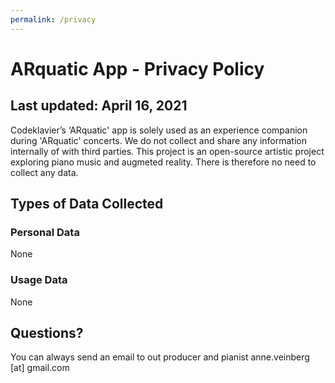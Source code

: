 ```yaml
---
permalink: /privacy
---
```


# ARquatic App - Privacy Policy

## Last updated: April 16, 2021

Codeklavier’s ‘ARquatic' app is solely used as an experience companion during 'ARquatic' concerts. We do not collect and share any information internally of with third parties.
This project is an open-source artistic project exploring piano music and augmeted reality. There is therefore no need to collect any data.

## Types of Data Collected

### Personal Data
None

### Usage Data
None

## Questions?
You can always send an email to out producer and pianist anne.veinberg [at] gmail.com
